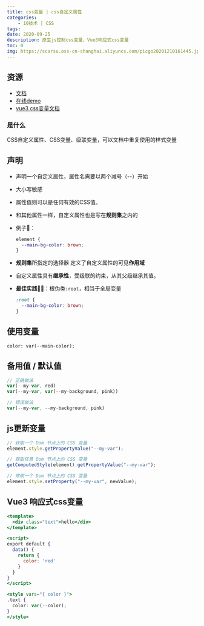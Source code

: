 ```yaml
---
title: css变量 | css自定义属性
categories:
    - 10技术 | CSS
tags:
date: 2020-09-25
description: 原生js控制css变量、Vue3响应式css变量
toc: 0
img: https://scarsu.oss-cn-shanghai.aliyuncs.com/picgo20201210161445.jpg
---
```



## 资源

- [文档](https://developer.mozilla.org/zh-CN/docs/Web/CSS/Using_CSS_custom_properties)
- [在线demo](https://codepen.io/zsy/pen/WNwPWxB)
- [vue3 css变量文档](https://github.com/vuejs/rfcs/blob/sfc-improvements/active-rfcs/0000-sfc-style-variables.md)


### 是什么

CSS自定义属性、CSS变量、级联变量，可以文档中重复使用的样式变量

## 声明

- 声明一个自定义属性，属性名需要以两个减号（--）开始
- 大小写敏感
- 属性值则可以是任何有效的CSS值。
- 和其他属性一样，自定义属性也是写在**规则集**之内的
- 例子🌰：

    ```css
    element {
      --main-bg-color: brown;
    }
    ```

- **规则集**所指定的选择器 定义了自定义属性的可见**作用域**
- 自定义属性具有**继承性**，受级联的约束，从其父级继承其值。
- **最佳实践**💁‍♀️：根伪类`:root`，相当于全局变量

    ```css
    :root {
      --main-bg-color: brown;
    }
    ```

## 使用变量

`color: var(--main-color);`

## 备用值 / 默认值

```jsx
// 正确做法
var(--my-var, red)
var(--my-var, var(--my-background, pink))

// 错误做法
var(--my-var, --my-background, pink)
```

## js更新变量

```jsx
// 获取一个 Dom 节点上的 CSS 变量
element.style.getPropertyValue("--my-var");

// 获取任意 Dom 节点上的 CSS 变量
getComputedStyle(element).getPropertyValue("--my-var");

// 修改一个 Dom 节点上的 CSS 变量
element.style.setProperty("--my-var", newValue);
```

## Vue3 响应式css变量

```jsx
<template>
  <div class="text">hello</div>
</template>

<script>
export default {
  data() {
    return {
      color: 'red'
    }
  }
}
</script>

<style vars="{ color }">
.text {
  color: var(--color);
}
</style>
```
